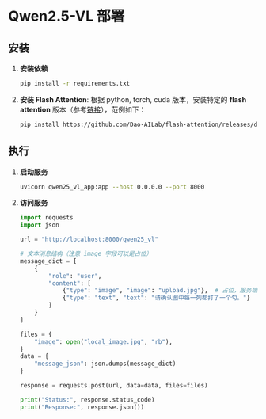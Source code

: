 # Qwen2.5-VL 部署

## 安装
1. **安装依赖**
    ```bash
    pip install -r requirements.txt
    ```
2. **安装 Flash Attention**: 根据 python, torch, cuda 版本，安装特定的 **flash attention** 版本（参考[链接](https://github.com/Dao-AILab/flash-attention/releases/?fbclid=IwY2xjawL4_0lleHRuA2FlbQIxMABicmlkETFyTzNNTXFxTW5RZFZOMXpPAR4UmnmOZ6yEETh7cB2Bd2GvzU-kw2jw48YiKGEoNK9cudL6Vc8CapqG2dJYfA_aem_o9J-KtD4Zvbo23v0cb4Q6Q)），范例如下：
    ```bash
    pip install https://github.com/Dao-AILab/flash-attention/releases/download/v2.8.2/flash_attn-2.8.2+cu12torch2.4cxx11abiFALSE-cp311-cp311-linux_x86_64.whl
    ```

## 执行
1. **启动服务**
    ```bash
    uvicorn qwen25_vl_app:app --host 0.0.0.0 --port 8000
    ```

2. **访问服务**
    ```python
    import requests
    import json

    url = "http://localhost:8000/qwen25_vl"

    # 文本消息结构（注意 image 字段可以是占位）
    message_dict = [
        {
            "role": "user",
            "content": [
                {"type": "image", "image": "upload.jpg"},  # 占位，服务端会替换
                {"type": "text", "text": "请确认图中每一列都打了一个勾。"}
            ]
        }
    ]

    files = {
        "image": open("local_image.jpg", "rb"),
    }
    data = {
        "message_json": json.dumps(message_dict)
    }

    response = requests.post(url, data=data, files=files)

    print("Status:", response.status_code)
    print("Response:", response.json())
    ```   